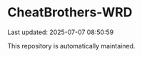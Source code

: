 # CheatBrothers-WRD

Last updated: 2025-07-07 08:50:59

This repository is automatically maintained.
